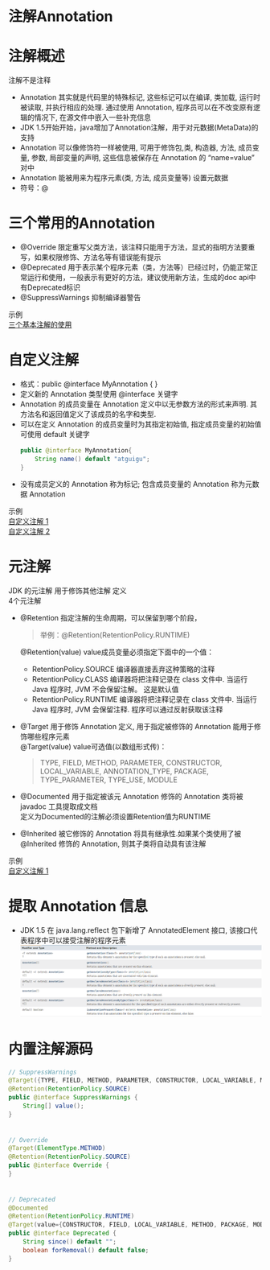 注解Annotation
==

# 注解概述
注解不是注释
* Annotation 其实就是代码里的特殊标记, 这些标记可以在编译, 类加载, 运行时被读取, 并执行相应的处理. 通过使用 Annotation, 程序员可以在不改变原有逻辑的情况下, 在源文件中嵌入一些补充信息
* JDK 1.5开始开始，java增加了Annotation注解，用于对元数据(MetaData)的支持
* Annotation 可以像修饰符一样被使用, 可用于修饰包,类, 构造器, 方法, 成员变量, 参数, 局部变量的声明, 这些信息被保存在 Annotation 的 “name=value” 对中
* Annotation 能被用来为程序元素(类, 方法, 成员变量等) 设置元数据
* 符号：@

# 三个常用的Annotation
* @Override 限定重写父类方法，该注释只能用于方法，显式的指明方法要重写，如果权限修饰、方法名等有错误能有提示
* @Deprecated 用于表示某个程序元素（类，方法等）已经过时，仍能正常正常运行和使用，一般表示有更好的方法，建议使用新方法，生成的doc api中有Deprecated标识
* @SuppressWarnings 抑制编译器警告

示例  
[三个基本注解的使用](../day14/src/com/java/annotation/AnnotationTest.java)

# 自定义注解
* 格式：public @interface MyAnnotation { }
* 定义新的 Annotation 类型使用 @interface 关键字
* Annotation 的成员变量在 Annotation 定义中以无参数方法的形式来声明. 其方法名和返回值定义了该成员的名字和类型.
* 可以在定义 Annotation 的成员变量时为其指定初始值, 指定成员变量的初始值可使用 default 关键字
    ```java
    public @interface MyAnnotation{
        String name() default "atguigu";
    }
    
    ```
* 没有成员定义的 Annotation 称为标记; 包含成员变量的 Annotation 称为元数据 Annotation

示例  
[自定义注解 1](../day14/src/com/java/annotation/MyAnnotation2.java)  
[自定义注解 2](../day14/src/com/java/annotation/MyAnnotation2.java)


# 元注解
JDK 的元注解 用于修饰其他注解 定义  
4个元注解
* @Retention 指定注解的生命周期，可以保留到哪个阶段，  
    >举例：@Retention(RetentionPolicy.RUNTIME)  
    
    @Retention(value) value成员变量必须指定下面中的一个值：
    * RetentionPolicy.SOURCE 编译器直接丢弃这种策略的注释
    * RetentionPolicy.CLASS 编译器将把注释记录在 class 文件中. 当运行 Java 程序时, JVM 不会保留注解。 这是默认值
    * RetentionPolicy.RUNTIME 编译器将把注释记录在 class 文件中. 当运行 Java 程序时, JVM 会保留注释. 程序可以通过反射获取该注释
* @Target 用于修饰 Annotation 定义, 用于指定被修饰的 Annotation 能用于修饰哪些程序元素  
    @Target(value) value可选值(以数组形式传)：
    >TYPE, FIELD, METHOD, PARAMETER, CONSTRUCTOR, LOCAL_VARIABLE, ANNOTATION_TYPE, PACKAGE, TYPE_PARAMETER, TYPE_USE, MODULE
* @Documented 用于指定被该元 Annotation 修饰的 Annotation 类将被 javadoc 工具提取成文档  
定义为Documented的注解必须设置Retention值为RUNTIME
* @Inherited 被它修饰的 Annotation 将具有继承性.如果某个类使用了被 @Inherited 修饰的 Annotation, 则其子类将自动具有该注解

示例  
[自定义注解 1](../day14/src/com/java/annotation/MyAnnotation2.java)  

# 提取 Annotation 信息
* JDK 1.5 在 java.lang.reflect 包下新增了 AnnotatedElement 接口, 该接口代表程序中可以接受注解的程序元素
![](../day14/images/AnnotatedElement.png)


# 内置注解源码
```java
// SuppressWarnings
@Target({TYPE, FIELD, METHOD, PARAMETER, CONSTRUCTOR, LOCAL_VARIABLE, MODULE})
@Retention(RetentionPolicy.SOURCE)
public @interface SuppressWarnings {
    String[] value();
}


// Override
@Target(ElementType.METHOD)
@Retention(RetentionPolicy.SOURCE)
public @interface Override {
}


// Deprecated
@Documented
@Retention(RetentionPolicy.RUNTIME)
@Target(value={CONSTRUCTOR, FIELD, LOCAL_VARIABLE, METHOD, PACKAGE, MODULE, PARAMETER, TYPE})
public @interface Deprecated {
    String since() default "";
    boolean forRemoval() default false;
}

```